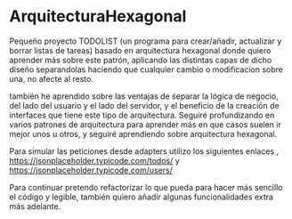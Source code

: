 # ArquitecturaHexagonal
Pequeño proyecto TODOLIST (un programa para crear/añadir, actualizar y borrar listas de tareas) basado en arquitectura hexagonal donde quiero aprender más sobre este patrón, aplicando las distintas capas de dicho diseño
separandolas haciendo que cualquier cambio o modificacion sobre una, no afecte al resto.


también he aprendido sobre las ventajas de separar la lógica de negocio, del lado del usuario y el lado del servidor, y el beneficio de la creación de interfaces que tiene este tipo de arquitectura.
Seguiré profundizando en varios patrones de arquitectura para aprender más en que casos suelen ir mejor unos u otros, y seguiré aprendiendo sobre arquitectura hexagonal.

Para simular las peticiones desde adapters utilizo los siguientes enlaces , https://jsonplaceholder.typicode.com/todos/ y https://jsonplaceholder.typicode.com/users/

Para continuar pretendo refactorizar lo que pueda para hacer más sencillo el código y legible, también quiero añadir algunas funcionalidades extra más adelante.
